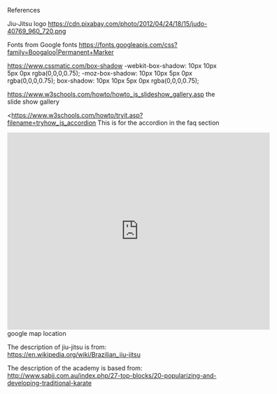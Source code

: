 References

Jiu-Jitsu logo
https://cdn.pixabay.com/photo/2012/04/24/18/15/judo-40769_960_720.png

Fonts from Google fonts
https://fonts.googleapis.com/css?family=Boogaloo|Permanent+Marker

https://www.cssmatic.com/box-shadow
-webkit-box-shadow: 10px 10px 5px 0px rgba(0,0,0,0.75);
-moz-box-shadow: 10px 10px 5px 0px rgba(0,0,0,0.75);
box-shadow: 10px 10px 5px 0px rgba(0,0,0,0.75);

https://www.w3schools.com/howto/howto_js_slideshow_gallery.asp
the slide show gallery

<https://www.w3schools.com/howto/tryit.asp?filename=tryhow_js_accordion
This is for the accordion in the faq section


 <iframe class="map" src="https://www.google.com/maps/embed?pb=!1m14!1m12!1m3!1d3273.4360947450377!2d138.63722329258113!3d-34.87039399773799!2m3!1f0!2f0!3f0!3m2!1i1024!2i768!4f13.1!5e0!3m2!1sen!2sau!4v1531043627247" width="600" height="450" frameborder="0" style="border:0" allowfullscreen></iframe>  
google map location

The description of jiu-jitsu is from:
https://en.wikipedia.org/wiki/Brazilian_jiu-jitsu

The description of the academy is based from:
http://www.sabjj.com.au/index.php/27-top-blocks/20-popularizing-and-developing-traditional-karate

